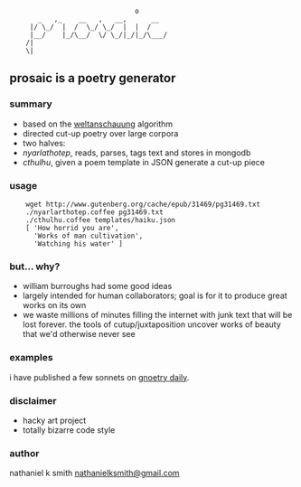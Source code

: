                                    o
           _   ,_    __   ,   __,      __
         |/ \_/  |  /  \_/ \_/  |  |  /
         |__/    |_/\__/  \/ \_/|_/|_/\___/
        /|
        \|

## prosaic is a poetry generator

### summary

 * based on the [weltanschauung](https://github.com/nathanielksmith/weltanschauung) algorithm
 * directed cut-up poetry over large corpora
 * two halves:
  * _nyarlathotep_, reads, parses, tags text and stores in mongodb
  * _cthulhu_, given a poem template in JSON generate a cut-up piece

### usage

        wget http://www.gutenberg.org/cache/epub/31469/pg31469.txt
        ./nyarlarthotep.coffee pg31469.txt
        ./cthulhu.coffee templates/haiku.json
        [ 'How horrid you are',
          'Works of man cultivation',
          'Watching his water' ]
### but... why?

 * william burroughs had some good ideas
 * largely intended for human collaborators; goal is for it to produce great works on its own
 * we waste millions of minutes filling the internet with junk text that will be lost forever. the tools of cutup/juxtaposition uncover works of beauty that we'd otherwise never see

### examples

i have published a few sonnets on [gnoetry daily](http://gnoetrydaily.wordpress.com/category/prosaic/).

### disclaimer

 * hacky art project
 * totally bizarre code style

### author

nathaniel k smith
<nathanielksmith@gmail.com>
